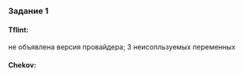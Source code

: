 ### Задание 1
#### Tflint:
не объявлена версия провайдера; 3 неисопльзуемых переменных
#### Chekov:
